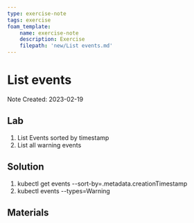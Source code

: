 ```yaml
---
type: exercise-note
tags: exercise
foam_template:
    name: exercise-note
    description: Exercise
    filepath: 'new/List events.md'
---
```

# List events
Note Created: 2023-02-19

## Lab 

1. List Events sorted by timestamp
2. List all warning events

## Solution

1. kubectl get events --sort-by=.metadata.creationTimestamp
2. kubectl events --types=Warning

## Materials